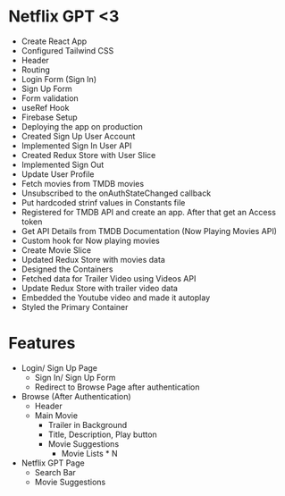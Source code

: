# Netflix GPT <3

- Create React App
- Configured Tailwind CSS 
- Header
- Routing
- Login Form (Sign In)
- Sign Up Form
- Form validation
- useRef Hook
- Firebase Setup
- Deploying the app on production
- Created Sign Up User Account 
- Implemented Sign In User API
- Created Redux Store with User Slice
- Implemented Sign Out
- Update User Profile
- Fetch movies from TMDB movies
- Unsubscribed to the onAuthStateChanged callback
- Put hardcoded strinf values in Constants file
- Registered for TMDB API and create an app. After that get an Access token
- Get API Details from TMDB Documentation (Now Playing Movies API) 
- Custom hook for Now playing movies
- Create Movie Slice
- Updated Redux Store with movies data
- Designed the Containers
- Fetched data for Trailer Video using Videos API
- Update Redux Store with trailer video data
- Embedded the Youtube video and made it autoplay
- Styled the Primary Container


# Features 
- Login/ Sign Up Page
  - Sign In/ Sign Up Form
  - Redirect to Browse Page after authentication 
- Browse (After Authentication)
  - Header
  - Main Movie
    - Trailer in Background
    - Title, Description, Play button
    - Movie Suggestions
      - Movie Lists * N
- Netflix GPT Page
  - Search Bar
  - Movie Suggestions